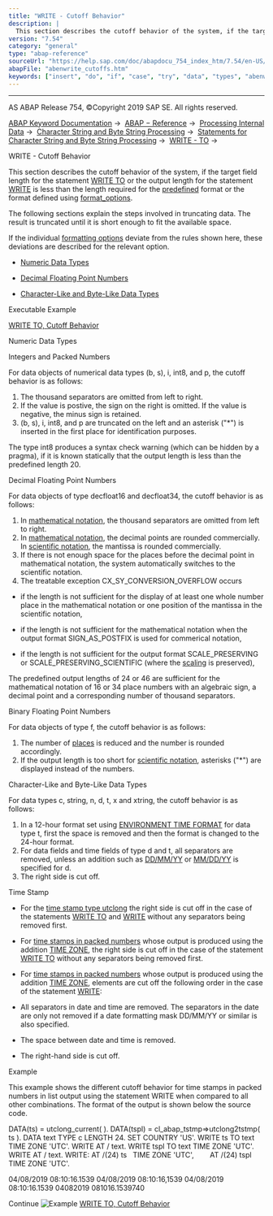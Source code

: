 ```yaml
---
title: "WRITE - Cutoff Behavior"
description: |
  This section describes the cutoff behavior of the system, if the target field length for the statement WRITE TO(https://help.sap.com/doc/abapdocu_754_index_htm/7.54/en-US/abapwrite_to.htm) or the output length for the statement WRITE(https://help.sap.com/doc/abapdocu_754_index_htm/7.54/en-US/aba
version: "7.54"
category: "general"
type: "abap-reference"
sourceUrl: "https://help.sap.com/doc/abapdocu_754_index_htm/7.54/en-US/abenwrite_cutoffs.htm"
abapFile: "abenwrite_cutoffs.htm"
keywords: ["insert", "do", "if", "case", "try", "data", "types", "abenwrite", "cutoffs"]
---
```


* * *

AS ABAP Release 754, ©Copyright 2019 SAP SE. All rights reserved.

[ABAP Keyword Documentation](https://help.sap.com/doc/abapdocu_754_index_htm/7.54/en-US/abenabap.htm) →  [ABAP − Reference](https://help.sap.com/doc/abapdocu_754_index_htm/7.54/en-US/abenabap_reference.htm) →  [Processing Internal Data](https://help.sap.com/doc/abapdocu_754_index_htm/7.54/en-US/abenabap_data_working.htm) →  [Character String and Byte String Processing](https://help.sap.com/doc/abapdocu_754_index_htm/7.54/en-US/abenabap_data_string.htm) →  [Statements for Character String and Byte String Processing](https://help.sap.com/doc/abapdocu_754_index_htm/7.54/en-US/abenstring_processing_statements.htm) →  [WRITE - TO](https://help.sap.com/doc/abapdocu_754_index_htm/7.54/en-US/abapwrite_to.htm) → 

WRITE - Cutoff Behavior

This section describes the cutoff behavior of the system, if the target field length for the statement [WRITE TO](https://help.sap.com/doc/abapdocu_754_index_htm/7.54/en-US/abapwrite_to.htm) or the output length for the statement [WRITE](https://help.sap.com/doc/abapdocu_754_index_htm/7.54/en-US/abapwrite-.htm) is less than the length required for the [predefined](https://help.sap.com/doc/abapdocu_754_index_htm/7.54/en-US/abenwrite_formats.htm) format or the format defined using [format\_options](https://help.sap.com/doc/abapdocu_754_index_htm/7.54/en-US/abapwrite_to_options.htm).

The following sections explain the steps involved in truncating data. The result is truncated until it is short enough to fit the available space.

If the individual [formatting options](https://help.sap.com/doc/abapdocu_754_index_htm/7.54/en-US/abapwrite_to_options.htm) deviate from the rules shown here, these deviations are described for the relevant option.

-   [Numeric Data Types](#abenwrite-cutoffs-1--------integers-and-packed-numbers---@ITOC@@ABENWRITE_CUTOFFS_2)

-   [Decimal Floating Point Numbers](#abenwrite-cutoffs-3--------binary-floating-point-numbers---@ITOC@@ABENWRITE_CUTOFFS_4)

-   [Character-Like and Byte-Like Data Types](#abenwrite-cutoffs-5--------time-stamp---@ITOC@@ABENWRITE_CUTOFFS_6)

Executable Example

[WRITE TO, Cutoff Behavior](https://help.sap.com/doc/abapdocu_754_index_htm/7.54/en-US/abenwrite_cutoff_abexa.htm)

Numeric Data Types

Integers and Packed Numbers

For data objects of numerical data types (b, s), i, int8, and p, the cutoff behavior is as follows:

1.  The thousand separators are omitted from left to right.
2.  If the value is postive, the sign on the right is omitted. If the value is negative, the minus sign is retained.
3.  (b, s), i, int8, and p are truncated on the left and an asterisk ("\*") is inserted in the first place for identification purposes.

The type int8 produces a syntax check warning (which can be hidden by a pragma), if it is known statically that the output length is less than the predefined length 20.

Decimal Floating Point Numbers

For data objects of type decfloat16 and decfloat34, the cutoff behavior is as follows:

1.  In [mathematical notation](https://help.sap.com/doc/abapdocu_754_index_htm/7.54/en-US/abenmathematical_notation_glosry.htm "Glossary Entry"), the thousand separators are omitted from left to right.
2.  In [mathematical notation](https://help.sap.com/doc/abapdocu_754_index_htm/7.54/en-US/abenmathematical_notation_glosry.htm "Glossary Entry"), the decimal points are rounded commercially. In [scientific notation](https://help.sap.com/doc/abapdocu_754_index_htm/7.54/en-US/abenscientific_notation_glosry.htm "Glossary Entry"), the mantissa is rounded commercially.
3.  If there is not enough space for the places before the decimal point in mathematical notation, the system automatically switches to the scientific notation.
4.  The treatable exception CX\_SY\_CONVERSION\_OVERFLOW occurs

-   if the length is not sufficient for the display of at least one whole number place in the mathematical notation or one position of the mantissa in the scientific notation,

-   if the length is not sufficient for the mathematical notation when the output format SIGN\_AS\_POSTFIX is used for commerical notation,

-   if the length is not sufficient for the output format SCALE\_PRESERVING or SCALE\_PRESERVING\_SCIENTIFIC (where the [scaling](https://help.sap.com/doc/abapdocu_754_index_htm/7.54/en-US/abenscale_glosry.htm "Glossary Entry") is preserved),

The predefined output lengths of 24 or 46 are sufficient for the mathematical notation of 16 or 34 place numbers with an algebraic sign, a decimal point and a corresponding number of thousand separators.

Binary Floating Point Numbers

For data objects of type f, the cutoff behavior is as follows:

1.  The number of [places](https://help.sap.com/doc/abapdocu_754_index_htm/7.54/en-US/abenplace_glosry.htm "Glossary Entry") is reduced and the number is rounded accordingly.
2.  If the output length is too short for [scientific notation](https://help.sap.com/doc/abapdocu_754_index_htm/7.54/en-US/abenscientific_notation_glosry.htm "Glossary Entry"), asterisks ("\*") are displayed instead of the numbers.

Character-Like and Byte-Like Data Types

For data types c, string, n, d, t, x and xtring, the cutoff behavior is as follows:

1.  In a 12-hour format set using [ENVIRONMENT TIME FORMAT](https://help.sap.com/doc/abapdocu_754_index_htm/7.54/en-US/abapwrite_to_options.htm) for data type t, first the space is removed and then the format is changed to the 24-hour format.
2.  For data fields and time fields of type d and t, all separators are removed, unless an addition such as [DD/MM/YY](https://help.sap.com/doc/abapdocu_754_index_htm/7.54/en-US/abapwrite_to_options.htm) or [MM/DD/YY](https://help.sap.com/doc/abapdocu_754_index_htm/7.54/en-US/abapwrite_to_options.htm) is specified for d.
3.  The right side is cut off.

Time Stamp

-   For the [time stamp type utclong](https://help.sap.com/doc/abapdocu_754_index_htm/7.54/en-US/abenutclong.htm) the right side is cut off in the case of the statements [WRITE TO](https://help.sap.com/doc/abapdocu_754_index_htm/7.54/en-US/abapwrite_to.htm) and [WRITE](https://help.sap.com/doc/abapdocu_754_index_htm/7.54/en-US/abapwrite-.htm) without any separators being removed first.

-   For [time stamps in packed numbers](https://help.sap.com/doc/abapdocu_754_index_htm/7.54/en-US/abentime_stamps_packed.htm) whose output is produced using the addition [TIME ZONE](https://help.sap.com/doc/abapdocu_754_index_htm/7.54/en-US/abapwrite_to_options.htm), the right side is cut off in the case of the statement [WRITE TO](https://help.sap.com/doc/abapdocu_754_index_htm/7.54/en-US/abapwrite_to.htm) without any separators being removed first.

-   For [time stamps in packed numbers](https://help.sap.com/doc/abapdocu_754_index_htm/7.54/en-US/abentime_stamps_packed.htm) whose output is produced using the addition [TIME ZONE](https://help.sap.com/doc/abapdocu_754_index_htm/7.54/en-US/abapwrite_to_options.htm), elements are cut off the following order in the case of the statement [WRITE](https://help.sap.com/doc/abapdocu_754_index_htm/7.54/en-US/abapwrite-.htm):

-   All separators in date and time are removed. The separators in the date are only not removed if a date formatting mask DD/MM/YY or similar is also specified.

-   The space between date and time is removed.

-   The right-hand side is cut off.

Example

This example shows the different cutoff behavior for time stamps in packed numbers in list output using the statement WRITE when compared to all other combinations. The format of the output is shown below the source code.

DATA(ts) = utclong\_current( ).
DATA(tspl) = cl\_abap\_tstmp=>utclong2tstmp( ts ).
DATA text TYPE c LENGTH 24.
SET COUNTRY 'US'.
WRITE ts TO text   TIME ZONE 'UTC'.
WRITE AT / text.
WRITE tspl TO text TIME ZONE 'UTC'.
WRITE AT / text.
WRITE: AT /(24) ts   TIME ZONE 'UTC',
       AT /(24) tspl TIME ZONE 'UTC'.

04/08/2019 08:10:16.1539
04/08/2019 08:10:16,1539
04/08/2019 08:10:16.1539
04082019 081016.1539740

Continue
![Example](exa.gif "Example") [WRITE TO, Cutoff Behavior](https://help.sap.com/doc/abapdocu_754_index_htm/7.54/en-US/abenwrite_cutoff_abexa.htm)